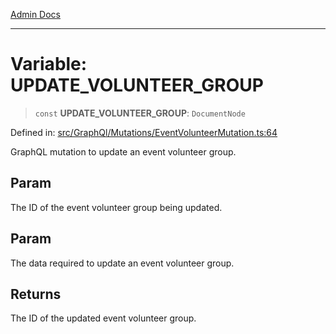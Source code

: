 [Admin Docs](/)

***

# Variable: UPDATE\_VOLUNTEER\_GROUP

> `const` **UPDATE\_VOLUNTEER\_GROUP**: `DocumentNode`

Defined in: [src/GraphQl/Mutations/EventVolunteerMutation.ts:64](https://github.com/abhassen44/talawa-admin/blob/bb7b6d5252385a81ad100b897eb0cba4f7ba10d2/src/GraphQl/Mutations/EventVolunteerMutation.ts#L64)

GraphQL mutation to update an event volunteer group.

## Param

The ID of the event volunteer group being updated.

## Param

The data required to update an event volunteer group.

## Returns

The ID of the updated event volunteer group.

